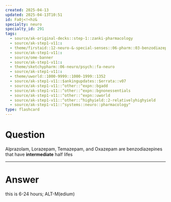 ```yaml
---
created: 2025-04-13
updated: 2025-04-13T10:51
id: Fa0j<!<hz&
specialty: neuro
specialty_id: 291
tags:
  - source/ak-original-decks::step-1::zanki-pharmacology
  - source/ak-step1-v11::
  - theme/firstaid::12-neuro-&-special-senses::06-pharm::03-benzodiazepines
  - source/ak-step1-v11::
  - source/ome-banner
  - source/ak-step1-v11::
  - theme/sketchypharm::06-neuro/psych::fa-neuro
  - source/ak-step1-v11::
  - theme/uworld::1000-9999::1000-1999::1352
  - source/ak-step1-v11::$ankingupdates::$errata::v07
  - source/ak-step1-v11::^other::^expn::bgadd
  - source/ak-step1-v11::^other::^expn::bgnonessentials
  - source/ak-step1-v11::^other::^expn::uworld
  - source/ak-step1-v11::^other::^highyield::2-relativelyhighyield
  - source/ak-step1-v11::^systems::neuro::pharmacology"
type: flashcard
---
```


# Question
Alprazolam, Lorazepam, Temazepam, and Oxazepam are benzodiazepines that have **intermediate** half lifes

---

# Answer
this is 6-24 hours; ALT-M(edium)